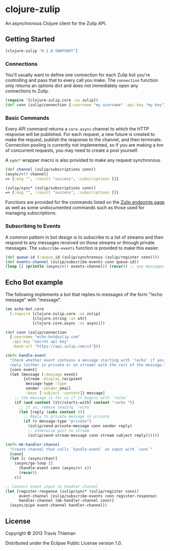 # clojure-zulip

An asynchronous Clojure client for the Zulip API.

## Getting Started

```clojure
[clojure-zulip "0.1.0-SNAPSHOT"]
```

### Connections

You'll usually want to define one connection for each Zulip bot you're controlling and pass that to every call you make. The `connection` function only returns an options dict and does not immediately open any connections to Zulip.

```clojure
(require '[clojure-zulip.core :as zulip])
(def conn (zulip/connection {:username "my username" :api-key "my key"}))
```

### Basic Commands

Every API command returns a `core.async` channel to which the HTTP response will be published. For each request, a new future is created to make the request, publish the response to the channel, and then terminate. Connection pooling is currently not implemented, so if you are making a ton of concurrent requests, you may need to create a pool yourself.

A `sync*` wrapper macro is also provided to make any request synchronous.

```clojure
(def channel (zulip/subscriptions conn))
(async/<!! channel)
=> {:msg "", :result "success", :subscriptions []}

(zulip/sync* (zulip/subscriptions conn))
=> {:msg "", :result "success", :subscriptions []}
```

Functions are provided for the commands listed on the [Zulip endpoints page](zulip.com/api/endpoints) as well as some undocumented commands such as those used for managing subscriptions.

### Subscribing to Events

A common pattern in bot design is to subscribe to a list of streams and then respond to any messages received on those streams or through private messages. The `subscribe-events` function is provided to make this easier.

```clojure
(def queue-id (:queue_id (zulip/synchronous (zulip/register conn))))
(def events-channel (zulip/subscribe-events conn queue-id))
(loop [] (println (async/<!! events-channel)) (recur)) ;; any messages are published to this channel
```

## Echo Bot example

The following implements a bot that replies to messages of the form "!echo message" with "message".
```clojure
(ns echo-bot.core
  (:require [clojure-zulip.core :as zulip]
            [clojure.string :as str]
            [clojure.core.async :as async]))

(def conn (zulip/connection
  {:username "echo-bot@zulip.com"
   :api-key "secret api key"
   :base-url "https://api.zulip.com/v1"}))

(defn handle-event
  "Check whether event contains a message starting with '!echo' if yes,
  reply (either in private or on stream) with the rest of the message."
  [conn event]
  (let [message (:message event)
        {stream :display_recipient
         message-type :type
         sender :sender_email
         :keys [:subject :content]} message]
    ;; the message is for us if it begins with `!echo`
    (if (and content (str/starts-with? content "!echo "))
      ;; if so, remove leading `!echo`
      (let [reply (subs content 6)]
        ;; Reply to private message in private
        (if (= message-type "private")
          (zulip/send-private-message conn sender reply)
          ;; otherwise post to stream
          (zulip/send-stream-message conn stream subject reply))))))

(defn mk-handler-channel
  "Create channel that calls `handle-event` on input with `conn`"
  [conn]
  (let [c (async/chan)]
    (async/go-loop []
      (handle-event conn (async/<! c))
      (recur))
    c))

;; Connect event input to handler channel
(let [register-response (zulip/sync* (zulip/register conn))
      event-channel (zulip/subscribe-events conn register-response)
      handler-channel (mk-handler-channel conn)]
  (async/pipe event-channel handler-channel))
```

## License

Copyright © 2013 Travis Thieman

Distributed under the Eclipse Public License version 1.0.
